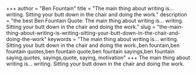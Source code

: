 +++
author = "Ben Fountain"
title = "The main thing about writing is... writing. Sitting your butt down in the chair and doing the work."
description = "the best Ben Fountain Quote: The main thing about writing is... writing. Sitting your butt down in the chair and doing the work."
slug = "the-main-thing-about-writing-is-writing-sitting-your-butt-down-in-the-chair-and-doing-the-work"
keywords = "The main thing about writing is... writing. Sitting your butt down in the chair and doing the work.,ben fountain,ben fountain quotes,ben fountain quote,ben fountain sayings,ben fountain saying,quotes, sayings,quote, saying, motivation"
+++
The main thing about writing is... writing. Sitting your butt down in the chair and doing the work.
